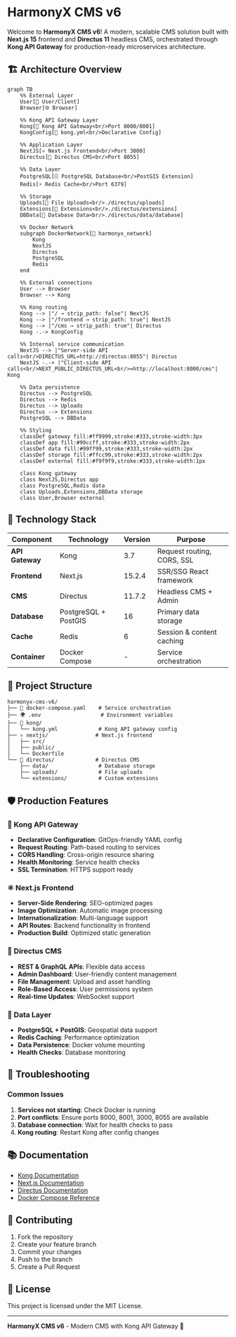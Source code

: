 # HarmonyX CMS v6

Welcome to **HarmonyX CMS v6**! A modern, scalable CMS solution built with **Next.js 15** frontend and **Directus 11** headless CMS, orchestrated through **Kong API Gateway** for production-ready microservices architecture.

## 🏗️ Architecture Overview

```mermaid
graph TB
    %% External Layer
    User[👤 User/Client]
    Browser[🌐 Browser]
    
    %% Kong API Gateway Layer
    Kong[🚪 Kong API Gateway<br/>Port 8000/8001]
    KongConfig[📄 kong.yml<br/>Declarative Config]
    
    %% Application Layer  
    NextJS[⚛️ Next.js Frontend<br/>Port 3000]
    Directus[🔧 Directus CMS<br/>Port 8055]
    
    %% Data Layer
    PostgreSQL[🗄️ PostgreSQL Database<br/>PostGIS Extension]
    Redis[⚡ Redis Cache<br/>Port 6379]
    
    %% Storage
    Uploads[📁 File Uploads<br/>./directus/uploads]
    Extensions[🧩 Extensions<br/>./directus/extensions]
    DBData[💾 Database Data<br/>./directus/data/database]
    
    %% Docker Network
    subgraph DockerNetwork[🐳 harmonyx_network]
        Kong
        NextJS
        Directus
        PostgreSQL
        Redis
    end
    
    %% External connections
    User --> Browser
    Browser --> Kong
    
    %% Kong routing
    Kong --> |"/ → strip_path: false"| NextJS
    Kong --> |"/frontend → strip_path: true"| NextJS  
    Kong --> |"/cms → strip_path: true"| Directus
    Kong -.-> KongConfig
    
    %% Internal service communication
    NextJS --> |"Server-side API calls<br/>DIRECTUS_URL=http://directus:8055"| Directus
    NextJS -.-> |"Client-side API calls<br/>NEXT_PUBLIC_DIRECTUS_URL<br/>=http://localhost:8000/cms"| Kong
    
    %% Data persistence
    Directus --> PostgreSQL
    Directus --> Redis
    Directus --> Uploads
    Directus --> Extensions
    PostgreSQL --> DBData
    
    %% Styling
    classDef gateway fill:#ff9999,stroke:#333,stroke-width:3px
    classDef app fill:#99ccff,stroke:#333,stroke-width:2px
    classDef data fill:#99ff99,stroke:#333,stroke-width:2px
    classDef storage fill:#ffcc99,stroke:#333,stroke-width:2px
    classDef external fill:#f9f9f9,stroke:#333,stroke-width:1px
    
    class Kong gateway
    class NextJS,Directus app
    class PostgreSQL,Redis data
    class Uploads,Extensions,DBData storage
    class User,Browser external
```

## 🚀 Technology Stack

| Component | Technology | Version | Purpose |
|-----------|------------|---------|---------|
| **API Gateway** | Kong | 3.7 | Request routing, CORS, SSL |
| **Frontend** | Next.js | 15.2.4 | SSR/SSG React framework |
| **CMS** | Directus | 11.7.2 | Headless CMS + Admin |
| **Database** | PostgreSQL + PostGIS | 16 | Primary data storage |
| **Cache** | Redis | 6 | Session & content caching |
| **Container** | Docker Compose | - | Service orchestration |

## 📁 Project Structure

```
harmonyx-cms-v6/
├── 🐳 docker-compose.yaml    # Service orchestration
├── 🌍 .env                   # Environment variables
├── 🚪 kong/
│   └── kong.yml             # Kong API gateway config
├── ⚛️ nextjs/               # Next.js frontend
│   ├── src/
│   ├── public/
│   └── Dockerfile
└── 🔧 directus/             # Directus CMS
    ├── data/                # Database storage  
    ├── uploads/             # File uploads
    └── extensions/          # Custom extensions
```

## 🛡️ Production Features

### 🚪 Kong API Gateway
- **Declarative Configuration**: GitOps-friendly YAML config
- **Request Routing**: Path-based routing to services
- **CORS Handling**: Cross-origin resource sharing
- **Health Monitoring**: Service health checks
- **SSL Termination**: HTTPS support ready

### ⚛️ Next.js Frontend  
- **Server-Side Rendering**: SEO-optimized pages
- **Image Optimization**: Automatic image processing
- **Internationalization**: Multi-language support
- **API Routes**: Backend functionality in frontend
- **Production Build**: Optimized static generation

### 🔧 Directus CMS
- **REST & GraphQL APIs**: Flexible data access
- **Admin Dashboard**: User-friendly content management
- **File Management**: Upload and asset handling
- **Role-Based Access**: User permissions system
- **Real-time Updates**: WebSocket support

### 💾 Data Layer
- **PostgreSQL + PostGIS**: Geospatial data support
- **Redis Caching**: Performance optimization
- **Data Persistence**: Docker volume mounting
- **Health Checks**: Database monitoring

## 🚨 Troubleshooting

### Common Issues

1. **Services not starting**: Check Docker is running
2. **Port conflicts**: Ensure ports 8000, 8001, 3000, 8055 are available
3. **Database connection**: Wait for health checks to pass
4. **Kong routing**: Restart Kong after config changes

## 📚 Documentation

- [Kong Documentation](https://docs.konghq.com/)
- [Next.js Documentation](https://nextjs.org/docs)
- [Directus Documentation](https://docs.directus.io/)
- [Docker Compose Reference](https://docs.docker.com/compose/)

## 🤝 Contributing

1. Fork the repository
2. Create your feature branch
3. Commit your changes  
4. Push to the branch
5. Create a Pull Request

## 📄 License

This project is licensed under the MIT License.

---

**HarmonyX CMS v6** - Modern CMS with Kong API Gateway 🚀
